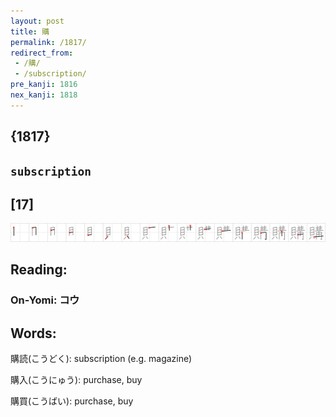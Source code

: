 ```yaml
---
layout: post
title: 購
permalink: /1817/
redirect_from:
 - /購/
 - /subscription/
pre_kanji: 1816
nex_kanji: 1818
---
```


## {1817}

## `subscription`

## [17]

<div class="stroke"><img src="../images/E8B3BC.png" /></div>

## Reading:

### On-Yomi: コウ

## Words:

購読(こうどく): subscription (e.g. magazine)

購入(こうにゅう): purchase, buy

購買(こうばい): purchase, buy
